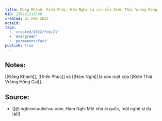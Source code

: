 ```yaml
---
title: Đồng Khánh, Kiến Phúc, Hàm Nghi là con của Kiên Thái Vương Hồng Cai
UID: 220221213539
created: 21-Feb-2022
noteid:
tags:
  - 'created/2022/Feb/21'
  - 'evergreen'
  - 'permanent/fact'
publish: True
---
```

## Notes:
[[Đồng Khánh]], [[Kiến Phúc]] và [[Hàm Nghi]] là con ruột của [[Kiên Thái Vương Hồng Cai]].

## Source:
- [[@ nghiencuulichsu.com, Hàm Nghi Một nhà ái quốc, một nghệ sĩ đa tài]]




